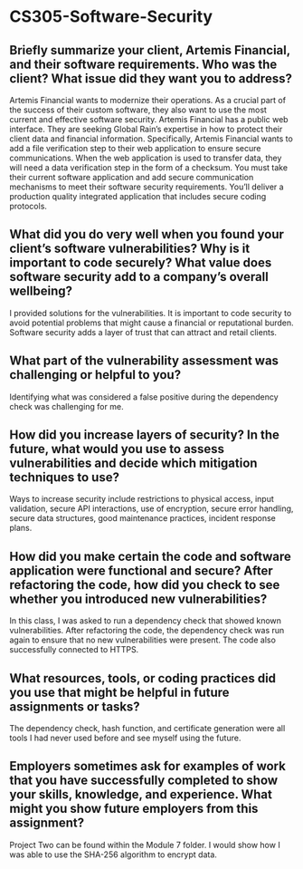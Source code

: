 # CS305-Software-Security

## Briefly summarize your client, Artemis Financial, and their software requirements.  Who was the client?  What issue did they want you to address? ##

Artemis Financial wants to modernize their operations. As a crucial part of the success of their custom software, they also want to use the most current and effective software security. Artemis Financial has a public web interface. They are seeking Global Rain’s expertise in how to protect their client data and financial information.  Specifically, Artemis Financial wants to add a file verification step to their web application to ensure secure communications. When the web application is used to transfer data, they will need a data verification step in the form of a checksum. You must take their current software application and add secure communication mechanisms to meet their software security requirements. You’ll deliver a production quality integrated application that includes secure coding protocols.

## What did you do very well when you found your client’s software vulnerabilities?  Why is it important to code securely?  What value does software security add to a company’s overall wellbeing? ##

I provided solutions for the vulnerabilities.  It is important to code security to avoid potential problems that might cause a financial or reputational burden.  Software security adds a layer of trust that can attract and retail clients.

## What part of the vulnerability assessment was challenging or helpful to you? ##

Identifying what was considered a false positive during the dependency check was challenging for me.

## How did you increase layers of security?  In the future, what would you use to assess vulnerabilities and decide which mitigation techniques to use? ##

Ways to increase security include restrictions to physical access, input validation, secure API interactions, use of encryption, secure error handling, secure data structures, good maintenance practices, incident response plans.

## How did you make certain the code and software application were functional and secure? After refactoring the code, how did you check to see whether you introduced new vulnerabilities? ##

In this class, I was asked to run a dependency check that showed known vulnerabilities.  After refactoring the code, the dependency check was run again to ensure that no new vulnerabilities were present.  The code also successfully connected to HTTPS.

## What resources, tools, or coding practices did you use that might be helpful in future assignments or tasks? ##

The dependency check, hash function, and certificate generation were all tools I had never used before and see myself using the future.

## Employers sometimes ask for examples of work that you have successfully completed to show your skills, knowledge, and experience.  What might you show future employers from this assignment? ##

Project Two can be found within the Module 7 folder.  I would show how I was able to use the SHA-256 algorithm to encrypt data.
